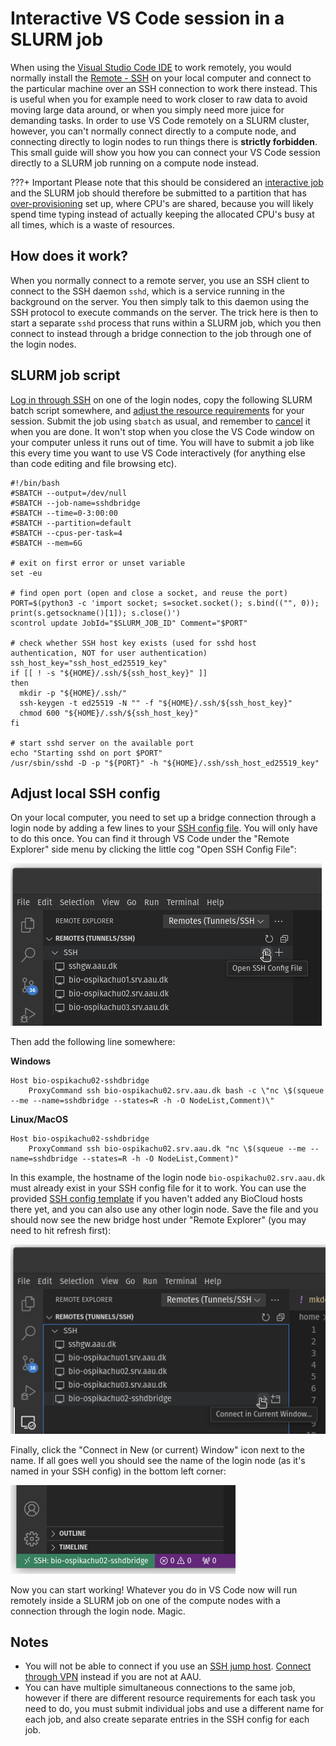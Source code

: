 # Interactive VS Code session in a SLURM job
When using the [Visual Studio Code IDE](https://code.visualstudio.com/) to work remotely, you would normally install the [Remote - SSH](https://code.visualstudio.com/docs/remote/ssh) on your local computer and connect to the particular machine over an SSH connection to work there instead. This is useful when you for example need to work closer to raw data to avoid moving large data around, or when you simply need more juice for demanding tasks. In order to use VS Code remotely on a SLURM cluster, however, you can't normally connect directly to a compute node, and connecting directly to login nodes to run things there is **strictly forbidden**. This small guide will show you how you can connect your VS Code session directly to a SLURM job running on a compute node instead.

???+ Important
      Please note that this should be considered an [interactive job](../slurm/jobsubmission.md#interactive-jobs) and the SLURM job should therefore be submitted to a partition that has [over-provisioning](../slurm/efficiency.md#over-subscription) set up, where CPU's are shared, because you will likely spend time typing instead of actually keeping the allocated CPU's busy at all times, which is a waste of resources.

## How does it work?
When you normally connect to a remote server, you use an SSH client to connect to the SSH daemon `sshd`, which is a service running in the background on the server. You then simply talk to this daemon using the SSH protocol to execute commands on the server. The trick here is then to start a separate `sshd` process that runs within a SLURM job, which you then connect to instead through a bridge connection to the job through one of the login nodes.

## SLURM job script
[Log in through SSH](../access/ssh.md) on one of the login nodes, copy the following SLURM batch script somewhere, and [adjust the resource requirements](../slurm/jobsubmission.md#non-interactive-jobs) for your session. Submit the job using `sbatch` as usual, and remember to [cancel](../slurm/jobcontrol.md#cancel-a-job) it when you are done. It won't stop when you close the VS Code window on your computer unless it runs out of time. You will have to submit a job like this every time you want to use VS Code interactively (for anything else than code editing and file browsing etc). 

```
#!/bin/bash
#SBATCH --output=/dev/null
#SBATCH --job-name=sshdbridge
#SBATCH --time=0-3:00:00
#SBATCH --partition=default
#SBATCH --cpus-per-task=4
#SBATCH --mem=6G

# exit on first error or unset variable
set -eu

# find open port (open and close a socket, and reuse the port)
PORT=$(python3 -c 'import socket; s=socket.socket(); s.bind(("", 0)); print(s.getsockname()[1]); s.close()')
scontrol update JobId="$SLURM_JOB_ID" Comment="$PORT"

# check whether SSH host key exists (used for sshd host authentication, NOT for user authentication)
ssh_host_key="ssh_host_ed25519_key"
if [[ ! -s "${HOME}/.ssh/${ssh_host_key}" ]]
then
  mkdir -p "${HOME}/.ssh/"
  ssh-keygen -t ed25519 -N "" -f "${HOME}/.ssh/${ssh_host_key}"
  chmod 600 "${HOME}/.ssh/${ssh_host_key}"
fi

# start sshd server on the available port
echo "Starting sshd on port $PORT"
/usr/sbin/sshd -D -p "${PORT}" -h "${HOME}/.ssh/ssh_host_ed25519_key"
```

## Adjust local SSH config
On your local computer, you need to set up a bridge connection through a login node by adding a few lines to your [SSH config file](../access/ssh.md#ssh-config-file). You will only have to do this once. You can find it through VS Code under the "Remote Explorer" side menu by clicking the little cog "Open SSH Config File":

![Edit SSH config](../img/sshconfigvscode.png)

Then add the following line somewhere:

**Windows**
```
Host bio-ospikachu02-sshdbridge
    ProxyCommand ssh bio-ospikachu02.srv.aau.dk bash -c \"nc \$(squeue --me --name=sshdbridge --states=R -h -O NodeList,Comment)\"
```

**Linux/MacOS**
```
Host bio-ospikachu02-sshdbridge
    ProxyCommand ssh bio-ospikachu02.srv.aau.dk "nc \$(squeue --me --name=sshdbridge --states=R -h -O NodeList,Comment)"
```

In this example, the hostname of the login node `bio-ospikachu02.srv.aau.dk` must already exist in your SSH config file for it to work. You can use the provided [SSH config template](../access/ssh.md#ssh-config-file-template) if you haven't added any BioCloud hosts there yet, and you can also use any other login node. Save the file and you should now see the new bridge host under "Remote Explorer" (you may need to hit refresh first):

![Connect through bridge host](img/sshdbridgeconnect.png)

Finally, click the "Connect in New (or current) Window" icon next to the name. If all goes well you should see the name of the login node (as it's named in your SSH config) in the bottom left corner:

![Connect through bridge host](img/sshdbridgevscodeconnected.png)

Now you can start working! Whatever you do in VS Code now will run remotely inside a SLURM job on one of the compute nodes with a connection through the login node. Magic.

## Notes
 - You will not be able to connect if you use an [SSH jump host](../access/ssh.md#using-an-ssh-jump-host). [Connect through VPN](../access/ssh.md#vpn) instead if you are not at AAU.
 - You can have multiple simultaneous connections to the same job, however if there are different resource requirements for each task you need to do, you must submit individual jobs and use a different name for each job, and also create separate entries in the SSH config for each job.
